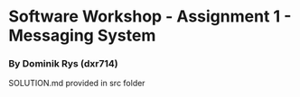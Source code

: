 # Software Workshop - Assignment 1 - Messaging System
### By Dominik Rys (dxr714)

SOLUTION.md provided in src folder